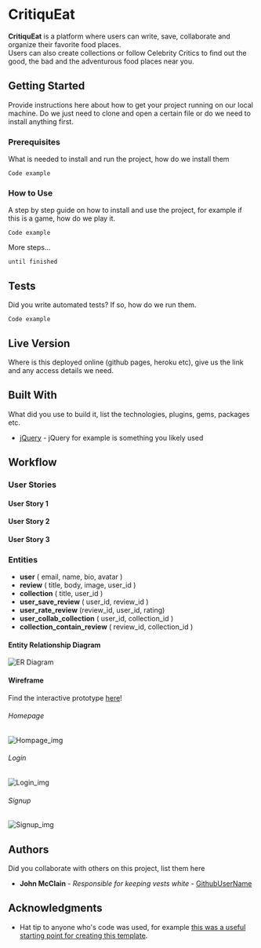 # CritiquEat

**CritiquEat** is a platform where users can write, save, collaborate and organize their favorite food places.  
Users can also create collections or follow Celebrity Critics to find out the good, the bad and the adventurous food places near you.

## Getting Started

Provide instructions here about how to get your project running on our local machine. Do we just need to clone and open a certain file or do we need to install anything first.

### Prerequisites

What is needed to install and run the project, how do we install them

```
Code example
```

### How to Use

A step by step guide on how to install and use the project, for example if this is a game, how do we play it.


```
Code example
```

More steps...

```
until finished
```


## Tests

Did you write automated tests? If so, how do we run them.


```
Code example
```

## Live Version

Where is this deployed online (github pages, heroku etc), give us the link and any access details we need.

## Built With

What did you use to build it, list the technologies, plugins, gems, packages etc.

* [jQuery](http://jquery.com/) - jQuery for example is something you likely used

## Workflow

### User Stories
#### User Story 1
#### User Story 2
#### User Story 3

### Entities

- __user__ ( email, name, bio, avatar )
- __review__ ( title, body, image, user_id )
- __collection__ ( title, user_id )
- __user_save_review__ ( user_id, review_id )
- __user_rate_review__ (review_id, user_id, rating)
- __user_collab_collection__ ( user_id, collection_id )
- __collection_contain_review__ ( review_id, collection_id )

#### Entity Relationship Diagram
![ER Diagram](https://github.com/TayKangSheng/project-3-starter/blob/master/ER%20diagram.png)

#### Wireframe
Find the interactive prototype [here]()!

###### Homepage
![Hompage_img]()
###### Login
![Login_img]()
###### Signup
![Signup_img]()

## Authors

Did you collaborate with others on this project, list them here

* **John McClain** - *Responsible for keeping vests white* - [GithubUserName](https://github.com/GithubUserName)

## Acknowledgments

* Hat tip to anyone who's code was used, for example [this was a useful starting point for creating this template](https://gist.github.com/PurpleBooth/109311bb0361f32d87a2).
